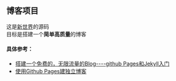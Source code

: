 ## 博客项目

这是[新世界](http://leongithub.github.io/blog/)的源码  
目标是搭建一个**简单高质量**的博客

#### 具体参考：
* [搭建一个免费的，无限流量的Blog----github Pages和Jekyll入门](http://www.ruanyifeng.com/blog/2012/08/blogging_with_jekyll.html)
* [使用Github Pages建独立博客](http://beiyuu.com/github-pages/)
